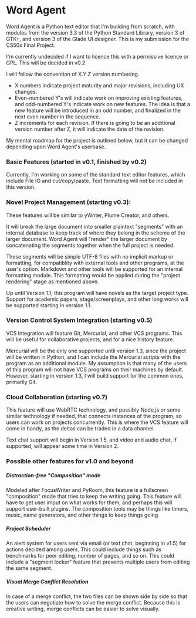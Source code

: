 # Word Agent

Word Agent is a Python text editor that I'm building from scratch, with modules from the version 3.3 of the Python Standard Library, version 3 of GTK+, and version 3 of the Glade UI designer.
This is my submission for the CS50x Final Project.

I'm currently undecided if I want to licence this with a permissive licence or GPL. This will be decided in v0.2

I will follow the convention of X.Y.Z version numbering.
* X numbers indicate project maturity and major revisions, including UX changes.
* Even-numbered Y's will indicate work on improving existing features, and odd-numbered Y's indicate work on new features. The idea is that a new feature will be introduced in an odd number, and finalized in the next even number in the sequence.
* Z increments for each revision. If there is going to be an additional version number after Z, it will indicate the date of the revision.

My mental roadmap for the project is outlined below, but it can be changed depending upon Word Agent's userbase.

### Basic Features (started in v0.1, finished by v0.2)

Currently, I'm working on some of the standard text editor features, which include File IO and cut/copy/paste. Text formatting will not be included in this version.

### Novel Project Management (starting v0.3):

These features will be similar to yWriter, Plume Creator, and others.

It will break the large document into smaller plaintext "segments" with an internal database to keep track of where they belong in the scheme of the larger document. Word Agent will "render" the larger document by concatenating the segments together when the full project is needed.

These segments will be simple UTF-8 files with no implicit markup or formatting, for compatiblity with external tools and other programs, at the user's option. Markdown and other tools will be supported for an internal formatting module. This formatting would be applied during the "project rendering" stage as mentioned above.

Up until Version 1.1, this program will have novels as the target project type. Support for academic papers, stage/screenplays, and other long works will be supported starting in version 1.1.


### Version Control System Integration (starting v0.5)

VCS Integration will feature Git, Mercurial, and other VCS programs. This will be useful for collaborative projects, and for a nice history feature.

Mercurial will be the only one supported until version 1.3, since the project will be written in Python, and I can include the Mercurial scripts with the program as an additional module. My assumption is that many of the users of this program will not have VCS programs on their machines by default. However, starting in version 1.3, I will build support for the common ones, primarily Git.

### Cloud Collaboration (starting v0.7)

This feature will use WebRTC technology, and possibly Node.js or some similar technology if needed, that connects instances of the program, so users can work on projects concurrently. This is where the VCS feature will come in handy, as the deltas can be traded in a data channel.

Text chat support will begin in Version 1.5, and video and audio chat, if supported, will appear some time in Version 2.

### Possible other features for v1.0 and beyond

##### Distraction-free "Composition" mode

Modeled after FocusWriter and PyRoom, this feature is a fullscreen "composition" mode that tries to keep the writing going. This feature will have to get user imput on what works for them, and perhaps this will support user-built plugins. The composition tools may be things like timers, music, name generators, and other things to keep things going

##### Project Scheduler

An alert system for users sent via email (or text chat, beginning in v1.5) for actions decided among users. This could include things such as benchmarks for peer editing, number of pages, and so on. This could include a "segment locker" feature that prevents multiple users from editing the same segment.

##### Visual Merge Conflict Resolution

In case of a merge conflict, the two files can be shown side by side so that the users can negotiate how to solve the merge conflict. Because this is creative writing, merge conflicts can be easier to solve visually.
